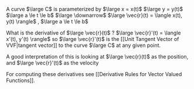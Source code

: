 A curve $\large C$ is parameterized by 
$\large x = x(t)$
$\large y = y(t)$
$\large a \le t \le b$
$\large \downarrow$
$\large \vec{r}(t) = \langle x(t), y(t) \rangle$ ,  $\large a \le t \le b$

What is the derivative of $\large \vec{r}(t)$ ?
$\large \vec{r}'(t) = \langle x'(t), y'(t) \rangle$
so
$\large \vec{r}'(t)$ is the [[Unit Tangent Vector of VVF|tangent vector]] to the curve $\large C$ at any given point.

A good interpretation of this is looking at $\large \vec{r}(t)$ as the position, and $\large \vec{r}'(t)$ as the velocity

For computing these derivatives see [[Derivative Rules for Vector Valued Functions]].
